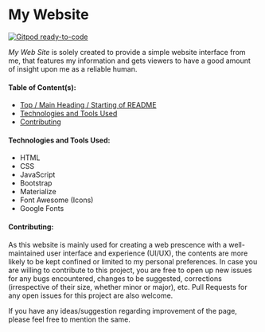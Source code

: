# My Website
[![Gitpod ready-to-code](https://img.shields.io/badge/Gitpod-ready--to--code-blue?logo=gitpod)](https://gitpod.io/#https://github.com/Git-Harshit/git-harshit.github.io)

_My Web Site_ is solely created to provide a simple website interface from me, that features my information and gets viewers to have a good amount of insight upon me as a reliable human. 

#### Table of Content(s):
- [Top / Main Heading / Starting of README ](#my-website)
- [Technologies and Tools Used](#technologies-and-tools-used)
- [Contributing](#Contributing)

#### Technologies and Tools Used:
* HTML
* CSS
* JavaScript
* Bootstrap
* Materialize
* Font Awesome (Icons)
* Google Fonts

#### Contributing:

As this website is mainly used for creating a web prescence with a well-maintained user interface and experience (UI/UX), the contents are more likely to be kept confined or limited to my personal preferences. 
In case you are willing to contribute to this project, you are free to open up new issues for any bugs encountered, changes to be suggested, corrections (irrespective of their size, whether minor or major), etc. Pull Requests for any open issues for this project are also welcome.

If you have any ideas/suggestion regarding improvement of the page, please feel free to mention the same.
